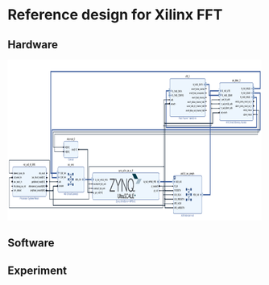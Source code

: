 # Reference design for Xilinx FFT

## Hardware

<img src="https://github.com/wincle626/ZCU106_FFT_REF_DESIGN/blob/main/figures/fft_blockdiagram.png" alt="fftblockdiagram"
	title="FFT block diagram" width="960" height="320" />

## Software

## Experiment
